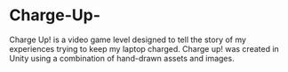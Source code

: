 # Charge-Up-
Charge Up! is a video game level designed to tell the story of my experiences trying to keep my laptop charged. Charge up! was created in Unity using a combination of hand-drawn assets and images. 
